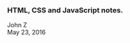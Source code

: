 <!DOCTYPE html>
<html>
    <head>
        <title>My Notes</title>
    </head>
    <body>
        <h3>HTML, CSS and JavaScript notes.</h3>
        <p>John Z<br>May 23, 2016</p>
    </body>
</html>